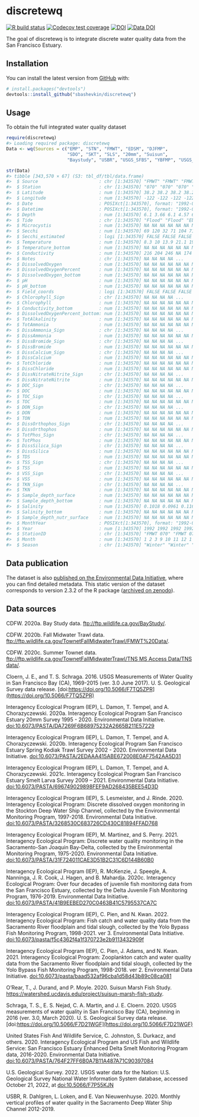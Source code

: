 
<!-- README.md is generated from README.Rmd. Please edit that file -->

# discretewq

<!-- badges: start -->

[![R build
status](https://github.com/sbashevkin/discretewq/workflows/R-CMD-check/badge.svg)](https://github.com/sbashevkin/discretewq/actions)
[![Codecov test
coverage](https://codecov.io/gh/sbashevkin/discretewq/branch/main/graph/badge.svg)](https://codecov.io/gh/sbashevkin/discretewq?branch=main)
[![DOI](https://zenodo.org/badge/309747392.svg)](https://zenodo.org/badge/latestdoi/309747392)
[![Data
DOI](https://img.shields.io/badge/Data%20publication%20DOI-10.6073/pasta/567ca1dce56cc819b1819117538bd718-blue.svg)](https://portal.edirepository.org/nis/mapbrowse?scope=edi&identifier=731)
<!-- badges: end -->

The goal of discretewq is to integrate discrete water quality data from
the San Francisco Estuary.

## Installation

You can install the latest version from [GitHub](https://github.com/)
with:

``` r
# install.packages("devtools")
devtools::install_github("sbashevkin/discretewq")
```

## Usage

To obtain the full integrated water quality dataset

``` r
require(discretewq)
#> Loading required package: discretewq
Data <- wq(Sources = c("EMP", "STN", "FMWT", "EDSM", "DJFMP",
                       "SDO", "SKT", "SLS", "20mm", "Suisun", 
                       "Baystudy", "USBR", "USGS_SFBS", "YBFMP", "USGS_CAWSC"))

str(Data)
#> tibble [343,570 × 67] (S3: tbl_df/tbl/data.frame)
#>  $ Source                       : chr [1:343570] "FMWT" "FMWT" "FMWT" "FMWT" ...
#>  $ Station                      : chr [1:343570] "070" "070" "070" "070" ...
#>  $ Latitude                     : num [1:343570] 38.2 38.2 38.2 38.2 38.2 ...
#>  $ Longitude                    : num [1:343570] -122 -122 -122 -122 -122 ...
#>  $ Date                         : POSIXct[1:343570], format: "1992-01-10" "1992-02-07" ...
#>  $ Datetime                     : POSIXct[1:343570], format: "1992-01-10 08:18:00" "1992-02-07 08:23:00" ...
#>  $ Depth                        : num [1:343570] 6.1 3.66 6.1 4.57 6.1 ...
#>  $ Tide                         : chr [1:343570] "Flood" "Flood" "Ebb" "Flood" ...
#>  $ Microcystis                  : num [1:343570] NA NA NA NA NA NA NA NA NA NA ...
#>  $ Secchi                       : num [1:343570] 69 120 32 71 104 71 15 16 9 70 ...
#>  $ Secchi_estimated             : logi [1:343570] FALSE FALSE FALSE FALSE FALSE FALSE ...
#>  $ Temperature                  : num [1:343570] 8.3 10 13.9 21.1 19.4 14.7 8.9 7.2 10.6 14.7 ...
#>  $ Temperature_bottom           : num [1:343570] NA NA NA NA NA NA NA NA NA NA ...
#>  $ Conductivity                 : num [1:343570] 216 204 246 NA 174 225 157 192 211 192 ...
#>  $ Notes                        : chr [1:343570] NA NA NA NA ...
#>  $ DissolvedOxygen              : num [1:343570] NA NA NA NA NA NA NA NA NA NA ...
#>  $ DissolvedOxygenPercent       : num [1:343570] NA NA NA NA NA NA NA NA NA NA ...
#>  $ DissolvedOxygen_bottom       : num [1:343570] NA NA NA NA NA NA NA NA NA NA ...
#>  $ pH                           : num [1:343570] NA NA NA NA NA NA NA NA NA NA ...
#>  $ pH_bottom                    : num [1:343570] NA NA NA NA NA NA NA NA NA NA ...
#>  $ Field_coords                 : logi [1:343570] FALSE FALSE FALSE FALSE FALSE FALSE ...
#>  $ Chlorophyll_Sign             : chr [1:343570] NA NA NA NA ...
#>  $ Chlorophyll                  : num [1:343570] NA NA NA NA NA NA NA NA NA NA ...
#>  $ Conductivity_bottom          : num [1:343570] NA NA NA NA NA NA NA NA NA NA ...
#>  $ DissolvedOxygenPercent_bottom: num [1:343570] NA NA NA NA NA NA NA NA NA NA ...
#>  $ TotAlkalinity                : num [1:343570] NA NA NA NA NA NA NA NA NA NA ...
#>  $ TotAmmonia                   : num [1:343570] NA NA NA NA NA NA NA NA NA NA ...
#>  $ DissAmmonia_Sign             : chr [1:343570] NA NA NA NA ...
#>  $ DissAmmonia                  : num [1:343570] NA NA NA NA NA NA NA NA NA NA ...
#>  $ DissBromide_Sign             : chr [1:343570] NA NA NA NA ...
#>  $ DissBromide                  : num [1:343570] NA NA NA NA NA NA NA NA NA NA ...
#>  $ DissCalcium_Sign             : chr [1:343570] NA NA NA NA ...
#>  $ DissCalcium                  : num [1:343570] NA NA NA NA NA NA NA NA NA NA ...
#>  $ TotChloride                  : num [1:343570] NA NA NA NA NA NA NA NA NA NA ...
#>  $ DissChloride                 : num [1:343570] NA NA NA NA NA NA NA NA NA NA ...
#>  $ DissNitrateNitrite_Sign      : chr [1:343570] NA NA NA NA ...
#>  $ DissNitrateNitrite           : num [1:343570] NA NA NA NA NA NA NA NA NA NA ...
#>  $ DOC_Sign                     : chr [1:343570] NA NA NA NA ...
#>  $ DOC                          : num [1:343570] NA NA NA NA NA NA NA NA NA NA ...
#>  $ TOC_Sign                     : chr [1:343570] NA NA NA NA ...
#>  $ TOC                          : num [1:343570] NA NA NA NA NA NA NA NA NA NA ...
#>  $ DON_Sign                     : chr [1:343570] NA NA NA NA ...
#>  $ DON                          : num [1:343570] NA NA NA NA NA NA NA NA NA NA ...
#>  $ TON                          : num [1:343570] NA NA NA NA NA NA NA NA NA NA ...
#>  $ DissOrthophos_Sign           : chr [1:343570] NA NA NA NA ...
#>  $ DissOrthophos                : num [1:343570] NA NA NA NA NA NA NA NA NA NA ...
#>  $ TotPhos_Sign                 : chr [1:343570] NA NA NA NA ...
#>  $ TotPhos                      : num [1:343570] NA NA NA NA NA NA NA NA NA NA ...
#>  $ DissSilica_Sign              : chr [1:343570] NA NA NA NA ...
#>  $ DissSilica                   : num [1:343570] NA NA NA NA NA NA NA NA NA NA ...
#>  $ TDS                          : num [1:343570] NA NA NA NA NA NA NA NA NA NA ...
#>  $ TSS_Sign                     : chr [1:343570] NA NA NA NA ...
#>  $ TSS                          : num [1:343570] NA NA NA NA NA NA NA NA NA NA ...
#>  $ VSS_Sign                     : chr [1:343570] NA NA NA NA ...
#>  $ VSS                          : num [1:343570] NA NA NA NA NA NA NA NA NA NA ...
#>  $ TKN_Sign                     : chr [1:343570] NA NA NA NA ...
#>  $ TKN                          : num [1:343570] NA NA NA NA NA NA NA NA NA NA ...
#>  $ Sample_depth_surface         : num [1:343570] NA NA NA NA NA NA NA NA NA NA ...
#>  $ Sample_depth_bottom          : num [1:343570] NA NA NA NA NA NA NA NA NA NA ...
#>  $ Salinity                     : num [1:343570] 0.1018 0.0961 0.1163 NA 0.0817 ...
#>  $ Salinity_bottom              : num [1:343570] NA NA NA NA NA NA NA NA NA NA ...
#>  $ Sample_depth_nutr_surface    : num [1:343570] NA NA NA NA NA NA NA NA NA NA ...
#>  $ MonthYear                    : POSIXct[1:343570], format: "1992-01-01" "1992-02-01" ...
#>  $ Year                         : num [1:343570] 1992 1992 1992 1992 1992 ...
#>  $ StationID                    : chr [1:343570] "FMWT 070" "FMWT 070" "FMWT 070" "FMWT 070" ...
#>  $ Month                        : num [1:343570] 1 2 3 9 10 11 12 1 2 3 ...
#>  $ Season                       : chr [1:343570] "Winter" "Winter" "Spring" "Fall" ...
```

## Data publication

The dataset is also [published on the Environmental Data
Initiative](https://portal.edirepository.org/nis/mapbrowse?scope=edi&identifier=731),
where you can find detailed metadata. This static version of the dataset
corresponds to version 2.3.2 of the R package ([archived on
zenodo](https://zenodo.org/record/6390964)).

## Data sources

CDFW. 2020a. Bay Study data. <ftp://ftp.wildlife.ca.gov/BayStudy/>.

CDFW. 2020b. Fall Midwater Trawl data.
<ftp://ftp.wildlife.ca.gov/TownetFallMidwaterTrawl/FMWT%20Data/>.

CDFW. 2020c. Summer Townet data.
[ftp://ftp.wildlife.ca.gov/TownetFallMidwaterTrawl/TNS MS Access
Data/TNS
data/](ftp://ftp.wildlife.ca.gov/TownetFallMidwaterTrawl/TNS%20MS%20Access%20Data/TNS%20data/).

Cloern, J. E., and T. S. Schraga. 2016. USGS Measurements of Water
Quality in San Francisco Bay (CA), 1969-2015 (ver. 3.0 June 2017). U. S.
Geological Survey data release.
[doi:https://doi.org/10.5066/F7TQ5ZPR](https://doi.org/10.5066/F7TQ5ZPR)

Interagency Ecological Program (IEP), L. Damon, T. Tempel, and A.
Chorazyczewski. 2020a. Interagency Ecological Program San Francisco
Estuary 20mm Survey 1995 - 2020. Environmental Data Initiative.
[doi:10.6073/PASTA/DA7269F6B68975232A2665B211E57229](https://portal.edirepository.org/nis/mapbrowse?scope=edi&identifier=535&revision=2)

Interagency Ecological Program (IEP), L. Damon, T. Tempel, and A.
Chorazyczewski. 2020b. Interagency Ecological Program San Francisco
Estuary Spring Kodiak Trawl Survey 2002 - 2020. Environmental Data
Initiative.
[doi:10.6073/PASTA/2EDAAA415ABE672008E0AF7542AA5D31](https://portal.edirepository.org/nis/mapbrowse?scope=edi&identifier=527&revision=2)

Interagency Ecological Program (IEP), L. Damon, T. Tempel, and A.
Chorazyczewski. 2021c. Interagency Ecological Program San Francisco
Estuary Smelt Larva Survey 2009 – 2021. Environmental Data Initiative.
[doi:10.6073/PASTA/696749029898FEF9AD268435BEE54D3D](https://portal.edirepository.org/nis/mapbrowse?scope=edi&identifier=534&revision=3)

Interagency Ecological Program (IEP), S. Lesmeister, and J. Rinde. 2020.
Interagency Ecological Program: Discrete dissolved oxygen monitoring in
the Stockton Deep Water Ship Channel, collected by the Environmental
Monitoring Program, 1997-2018. Environmental Data Initiative.
[doi:10.6073/PASTA/3268530C683726CD430C81894FFAD768](https://portal.edirepository.org/nis/mapbrowse?packageid=edi.276.2)

Interagency Ecological Program (IEP), M. Martinez, and S. Perry. 2021.
Interagency Ecological Program: Discrete water quality monitoring in the
Sacramento-San Joaquin Bay-Delta, collected by the Environmental
Monitoring Program, 1975-2020. Environmental Data Initiative.
[doi:10.6073/PASTA/31F724011CAE3D51B2C31C6D144B60B0](https://portal.edirepository.org/nis/mapbrowse?scope=edi&identifier=458&revision=4)

Interagency Ecological Program (IEP), R. McKenzie, J. Speegle, A.
Nanninga, J. R. Cook, J. Hagen, and B. Mahardja. 2020c. Interagency
Ecological Program: Over four decades of juvenile fish monitoring data
from the San Francisco Estuary, collected by the Delta Juvenile Fish
Monitoring Program, 1976-2019. Environmental Data Initiative.
[doi:10.6073/PASTA/41B9EEBED270C0463B41C5795537CA7C](https://portal.edirepository.org/nis/mapbrowse?packageid=edi.244.4)

Interagency Ecological Program (IEP), C. Pien, and N. Kwan. 2022.
Interagency Ecological Program: Fish catch and water quality data from
the Sacramento River floodplain and tidal slough, collected by the Yolo
Bypass Fish Monitoring Program, 1998-2021. ver 3. Environmental Data
Initiative.
[doi:10.6073/pasta/f5c4362f4a1f370723e2b9113432909f](https://portal.edirepository.org/nis/mapbrowse?packageid=edi.233.3)

Interagency Ecological Program (IEP), C. Pien, J. Adams, and N. Kwan.
2021. Interagency Ecological Program: Zooplankton catch and water
quality data from the Sacramento River floodplain and tidal slough,
collected by the Yolo Bypass Fish Monitoring Program, 1998-2018. ver 2.
Environmental Data Initiative.
[doi:10.6073/pasta/baad532af96cba1d58d43b89c08ca081](https://portal.edirepository.org/nis/mapbrowse?packageid=edi.494.2)

O’Rear, T., J. Durand, and P. Moyle. 2020. Suisun Marsh Fish Study.
<https://watershed.ucdavis.edu/project/suisun-marsh-fish-study>.

Schraga, T. S., E. S. Nejad, C. A. Martin, and J. E. Cloern. 2020. USGS
measurements of water quality in San Francisco Bay (CA), beginning in
2016 (ver. 3.0, March 2020). U. S. Geological Survey data release.
[doi:https://doi.org/10.5066/F7D21WGF](https://doi.org/10.5066/F7D21WGF)

United States Fish And Wildlife Service, C. Johnston, S. Durkacz, and
others. 2020. Interagency Ecological Program and US Fish and Wildlife
Service: San Francisco Estuary Enhanced Delta Smelt Monitoring Program
data, 2016-2020. Environmental Data Initiative.
[doi:10.6073/PASTA/764F27FF6B0A7B11A487A71C90397084](https://portal.edirepository.org/nis/mapbrowse?packageid=edi.415.3)

U.S. Geological Survey. 2022. USGS water data for the Nation: U.S.
Geological Survey National Water Information System database, accessed
October 21, 2022, at
[doi:10.5066/F7P55KJN](https://doi.org/10.5066/F7P55KJN)

USBR, R. Dahlgren, L. Loken, and E. Van Nieuwenhuyse. 2020. Monthly
vertical profiles of water quality in the Sacramento Deep Water Ship
Channel 2012-2019.

